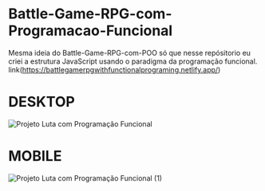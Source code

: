 # Battle-Game-RPG-com-Programacao-Funcional
Mesma ideia do Battle-Game-RPG-com-POO só que nesse repósitorio eu criei a estrutura JavaScript usando o paradigma da programação funcional.
link(https://battlegamerpgwithfunctionalprograming.netlify.app/)

# DESKTOP
![Projeto Luta com Programação Funcional](https://github.com/EliaxZen/Battle-Game-RPG-com-Programacao-Funcional/assets/132005740/67f12823-3c6d-4d0e-a8e4-f7c8c45d0865)

# MOBILE
![Projeto Luta com Programação Funcional (1)](https://github.com/EliaxZen/Battle-Game-RPG-com-Programacao-Funcional/assets/132005740/5fde46f7-6d79-463e-9d6a-53650635dae2)

